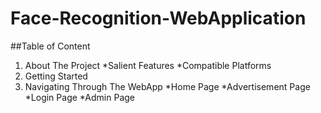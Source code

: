 # Face-Recognition-WebApplication

##Table of Content
1. About The Project
*Salient Features
*Compatible Platforms
2. Getting Started
3. Navigating Through The WebApp
*Home Page
*Advertisement Page
*Login Page
*Admin Page
